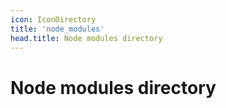 ```yaml
---
icon: IconDirectory
title: 'node_modules'
head.title: Node modules directory
---
```


# Node modules directory
